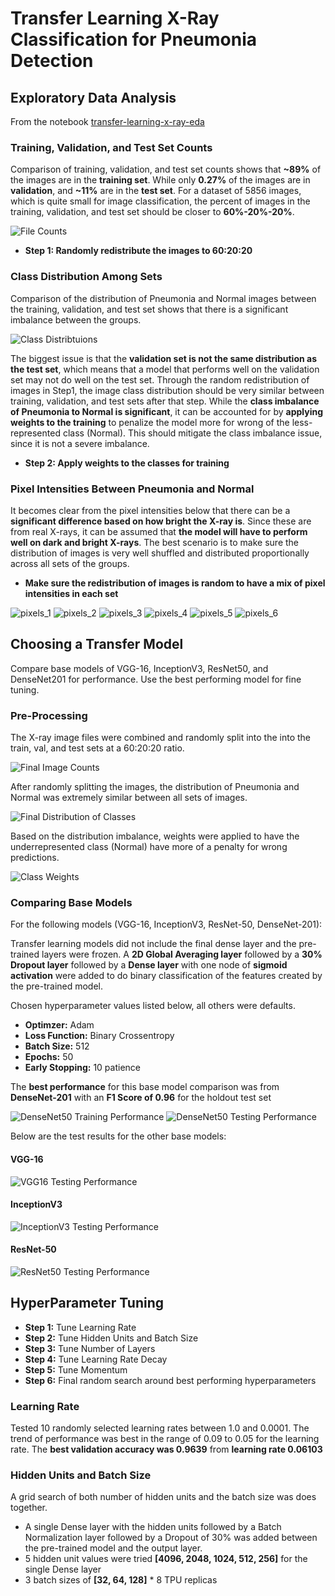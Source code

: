 # Transfer Learning X-Ray Classification for Pneumonia Detection

## Exploratory Data Analysis
From the notebook [transfer-learning-x-ray-eda](./notebooks/transfer-learning-x-ray-eda.ipynb)

### Training, Validation, and Test Set Counts

Comparison of training, validation, and test set counts shows that **~89%** of the images are in the **training set**. While only **0.27%** of the images are in **validation**, and **~11%** are in the **test set**.
For a dataset of 5856 images, which is quite small for image classification, the percent of images in the training, validation, and test set should be closer to **60%-20%-20%**.

![File Counts](./images/File_counts.png)

- **Step 1: Randomly redistribute the images to 60:20:20**

### Class Distribution Among Sets

Comparison of the distribution of Pneumonia and Normal images between the training, validation, and test set shows that there is a significant imbalance between the groups.

![Class Distribtuions](./images/Class_distributions.png)

The biggest issue is that the **validation set is not the same distribution as the test set**, which means that a model that performs well on the validation set may not do well on the test set.
Through the random redistribution of images in Step1, the image class distribution should be very similar between training, validation, and test sets after that step.
While the **class imbalance of Pneumonia to Normal is significant**, it can be accounted for by **applying weights to the training** to penalize the model more for wrong of the less-represented class (Normal).
This should mitigate the class imbalance issue, since it is not a severe imbalance.

- **Step 2: Apply weights to the classes for training** 

### Pixel Intensities Between Pneumonia and Normal

It becomes clear from the pixel intensities below that there can be a **significant difference based on how bright the X-ray is**. Since these are from real X-rays, it can be assumed that **the model will have to perform well on dark and bright X-rays**. The best scenario is to make sure the distribution of images is very well shuffled and distributed proportionally across all sets of the groups.

- **Make sure the redistribution of images is random to have a mix of pixel intensities in each set**

![pixels_1](./images/pixels_1.png)
![pixels_2](./images/pixels_2.png)
![pixels_3](./images/pixels_3.png)
![pixels_4](./images/pixels_4.png)
![pixels_5](./images/pixels_5.png)
![pixels_6](./images/pixels_6.png)

## Choosing a Transfer Model

Compare base models of VGG-16, InceptionV3, ResNet50, and DenseNet201 for performance. Use the best performing model for fine tuning.

### Pre-Processing


The X-ray image files were combined and randomly split into the into the train, val, and test sets at a 60:20:20 ratio.

![Final Image Counts](./images/final_image_counts.png)

After randomly splitting the images, the distribution of Pneumonia and Normal was extremely similar between all sets of images.

![Final Distribution of Classes](./images/final_distribution_classes.png)

Based on the distribution imbalance, weights were applied to have the underrepresented class (Normal) have more of a penalty for wrong predictions.

![Class Weights](./images/weights_for_classes.png)

### Comparing Base Models

For the following models (VGG-16, InceptionV3, ResNet-50, DenseNet-201): 

Transfer learning models did not include the final dense layer and the pre-trained layers were frozen. A **2D Global Averaging layer** followed by a **30% Dropout layer** followed by a **Dense layer** with one node of **sigmoid activation** were added to do binary classification of the features created by the pre-trained model.

Chosen hyperparameter values listed below, all others were defaults.
- **Optimzer:** Adam
- **Loss Function:** Binary Crossentropy
- **Batch Size:** 512
- **Epochs:** 50
- **Early Stopping:** 10 patience

The **best performance** for this base model comparison was from **DenseNet-201** with an **F1 Score of 0.96** for the holdout test set

![DenseNet50 Training Performance](./images/densenet201_training_performance.png)
![DenseNet50 Testing Performance](./images/densenet201_testing_performance.png)

Below are the test results for the other base models:

#### VGG-16

![VGG16 Testing Performance](./images/vgg16_test_performance.png)

#### InceptionV3

![InceptionV3 Testing Performance](./images/inception_testing_performance.png)

#### ResNet-50

![ResNet50 Testing Performance](./images/resnet50_testing_performance.png)



## HyperParameter Tuning

- **Step 1:** Tune Learning Rate
- **Step 2:** Tune Hidden Units and Batch Size
- **Step 3:** Tune Number of Layers
- **Step 4:** Tune Learning Rate Decay
- **Step 5:** Tune Momentum
- **Step 6:** Final random search around best performing hyperparameters

### Learning Rate
Tested 10 randomly selected learning rates between 1.0 and 0.0001. The trend of performance was best in the range of 0.09 to 0.05 for the learning rate.
The **best validation accuracy was 0.9639** from **learning rate 0.06103**

### Hidden Units and Batch Size
A grid search of both number of hidden units and the batch size was does together.
- A single Dense layer with the hidden units followed by a Batch Normalization layer followed by a Dropout of 30% was added between the pre-trained model and the output layer.
- 5 hidden unit values were tried **[4096, 2048, 1024, 512, 256]** for the single Dense layer
- 3 batch sizes of **[32, 64, 128]** * 8 TPU replicas

